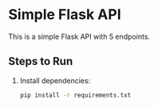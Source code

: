 # Simple Flask API

This is a simple Flask API with 5 endpoints.

## Steps to Run

1. Install dependencies:
   ```bash
   pip install -r requirements.txt
